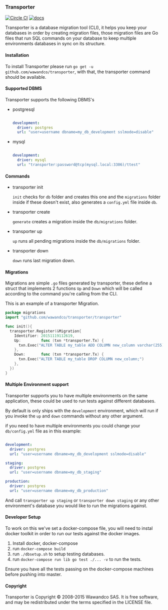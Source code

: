 ### Transporter

[![Circle CI](https://circleci.com/gh/wawandco/transporter.svg?style=svg&circle-token=93794e8b2f6b9b594822f00b72284f4928d21056)](https://circleci.com/gh/wawandco/transporter)
[![docs](https://img.shields.io/badge/godoc-docs-blue.svg)](https://godoc.org/github.com/wawandco/transporter)


Transporter is a database migration tool (CLI), it helps you keep your databases in order by creating migration files, those migration files are Go files that run SQL commands on your database to keep multiple environments databases in sync on its structure.

#### Installation

To install Transporter please run `go get -u github.com/wawandco/transporter`, with that, the transporter command should be available.

#### Supported DBMS

Transporter supports the following DBMS's

- postgresql

  ```yml

  development:
    driver: postgres
    url: "user=username dbname=my_db_development sslmode=disable"

  ```

- mysql

  ```yml

  development:
    driver: mysql
    url: "transporter:password@tcp(mysql.local:3306)/ttest"

  ```



#### Commands

- transporter init

  `init` checks for `db` folder and creates this one and the `migrations` folder inside if these doesn't exist, also generates a `config.yml` file inside `db`.

- transporter create

  `generate` creates a migration inside the `db/migrations` folder.

- transporter up

  `up` runs all pending migrations inside the `db/migrations` folder.

- transporter down

  `down` runs last migration down.

#### Migrations

Migrations are simple `.go` files generated by transporter, these define a struct that implements 2 functions `Up` and `Down` which will be called according to the command you're calling from the CLI.

This is an example of a transporter Migration.

```go
package migrations
import "github.com/wawandco/transporter/transporter"

func init(){
  transporter.Register(&Migration{
    Identifier: 20151119112619,
    Up:         func (txn *transporter.Tx) {
      txn.Exec("ALTER TABLE my_table ADD COLUMN new_column varchar(255);")
    },
    Down:       func (txn *transporter.Tx) {
      txn.Exec("ALTER TABLE my_table DROP COLUMN new_column;")
    },
  })
}
```


#### Multiple Environment support

Transporter supports you to have multiple environments on the same application, these could be used to run tests against different databases.

By default is only ships with the `development` environment, which will run if you invoke the `up` and `down` commands without any other argument.

if you need to have multiple environments you could change your `db/config.yml` file as in this example:


```yml

development:
  driver: postgres
  url: "user=username dbname=my_db_development sslmode=disable"

staging:
  driver: postgres
  url: "user=username dbname=my_db_staging"

production:
  driver: postgres
  url: "user=username dbname=my_db_production"

```

And call `transporter up staging` or `transporter down staging` or any other environment's database you would like to run the migrations against.

#### Developer Setup

To work on this we've set a docker-compose file, you will need to instal docker toolkit in order to run our tests against the docker images.

1. Install docker, docker-compose
2. run `docker-compose build`
3. run `./dbsetup.sh` to setup testing databases.
4. run `docker-compose run lib go test ./... -v` to run the tests.

Ensure you have all the tests passing on the docker-compose machines before pushing into master.

#### Copyright
Transporter is Copyright © 2008-2015 Wawandco SAS. It is free software, and may be redistributed under the terms specified in the LICENSE file.
